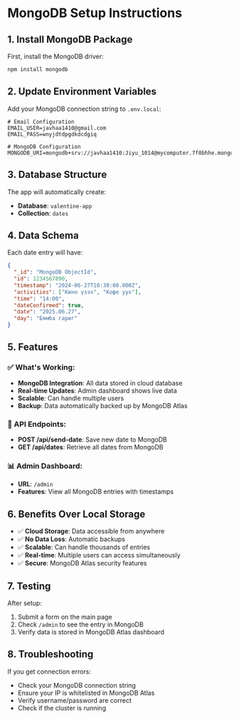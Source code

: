 # MongoDB Setup Instructions

## 1. Install MongoDB Package

First, install the MongoDB driver:

```bash
npm install mongodb
```

## 2. Update Environment Variables

Add your MongoDB connection string to `.env.local`:

```
# Email Configuration
EMAIL_USER=javhaa1410@gmail.com
EMAIL_PASS=wnyjdtdpgdkdcdgiq

# MongoDB Configuration
MONGODB_URI=mongodb+srv://javhaa1410:Jiyu_1014@mycomputer.7f0bhhe.mongodb.net
```

## 3. Database Structure

The app will automatically create:
- **Database**: `valentine-app`
- **Collection**: `dates`

## 4. Data Schema

Each date entry will have:
```json
{
  "_id": "MongoDB ObjectId",
  "id": 1234567890,
  "timestamp": "2024-06-27T10:30:00.000Z",
  "activities": ["Кино үзэх", "Кофе уух"],
  "time": "14:00",
  "dateConfirmed": true,
  "date": "2025.06.27",
  "day": "Бямба гариг"
}
```

## 5. Features

### ✅ What's Working:
- **MongoDB Integration**: All data stored in cloud database
- **Real-time Updates**: Admin dashboard shows live data
- **Scalable**: Can handle multiple users
- **Backup**: Data automatically backed up by MongoDB Atlas

### 🔧 API Endpoints:
- **POST /api/send-date**: Save new date to MongoDB
- **GET /api/dates**: Retrieve all dates from MongoDB

### 📊 Admin Dashboard:
- **URL**: `/admin`
- **Features**: View all MongoDB entries with timestamps

## 6. Benefits Over Local Storage

- ✅ **Cloud Storage**: Data accessible from anywhere
- ✅ **No Data Loss**: Automatic backups
- ✅ **Scalable**: Can handle thousands of entries
- ✅ **Real-time**: Multiple users can access simultaneously
- ✅ **Secure**: MongoDB Atlas security features

## 7. Testing

After setup:
1. Submit a form on the main page
2. Check `/admin` to see the entry in MongoDB
3. Verify data is stored in MongoDB Atlas dashboard

## 8. Troubleshooting

If you get connection errors:
- Check your MongoDB connection string
- Ensure your IP is whitelisted in MongoDB Atlas
- Verify username/password are correct
- Check if the cluster is running 